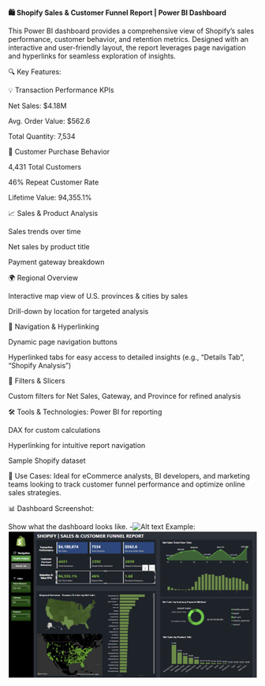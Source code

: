**🛍️ Shopify Sales & Customer Funnel Report | Power BI Dashboard**

This Power BI dashboard provides a comprehensive view of Shopify’s sales performance, customer behavior, and retention metrics. Designed with an interactive and user-friendly layout, the report leverages page navigation and hyperlinks for seamless exploration of insights.

🔍 Key Features:

💡 Transaction Performance KPIs

Net Sales: $4.18M

Avg. Order Value: $562.6

Total Quantity: 7,534

👥 Customer Purchase Behavior

4,431 Total Customers

46% Repeat Customer Rate

Lifetime Value: 94,355.1%

📈 Sales & Product Analysis

Sales trends over time

Net sales by product title

Payment gateway breakdown

🌍 Regional Overview

Interactive map view of U.S. provinces & cities by sales

Drill-down by location for targeted analysis

🧭 Navigation & Hyperlinking

Dynamic page navigation buttons

Hyperlinked tabs for easy access to detailed insights (e.g., “Details Tab”, “Shopify Analysis”)

🎯 Filters & Slicers

Custom filters for Net Sales, Gateway, and Province for refined analysis

🛠️ Tools & Technologies:
Power BI for reporting

DAX for custom calculations

Hyperlinking for intuitive report navigation

Sample Shopify dataset

📁 Use Cases:
Ideal for eCommerce analysts, BI developers, and marketing teams looking to track customer funnel performance and optimize online sales strategies.

📊 Dashboard Screenshot:

Show what the dashboard looks like. -![Alt text](https://github.com/username/repo/assets/image/png)
Example: ![Dashboard Preview](https://github.com/komal2315/Power-BI---Shopify-Analysis/blob/main/Shopify%20Dashboard%20Image.png)


